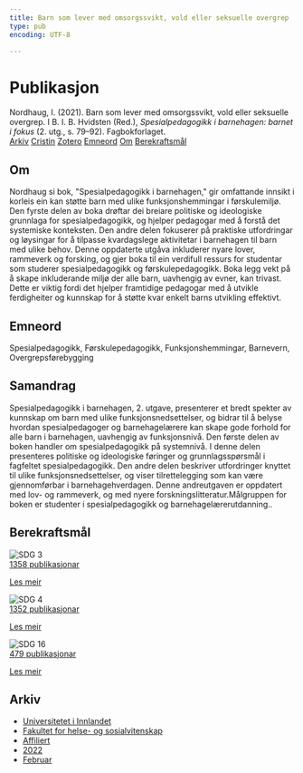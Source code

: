 ```yaml
---
title: Barn som lever med omsorgssvikt, vold eller seksuelle overgrep
type: pub
encoding: UTF-8

---
```

<h1>Publikasjon</h1>
<article id="csl-bib-container-ETJXNXHQ" class="csl-bib-container">
  <div class="csl-bib-body"> <div class="csl-entry">Nordhaug, I. (2021). Barn som lever med omsorgssvikt, vold eller seksuelle overgrep. I B. I. B. Hvidsten (Red.), <i>Spesialpedagogikk i barnehagen: barnet i fokus</i> (2. utg., s. 79–92). Fagbokforlaget.</div> </div>
  <div class="csl-bib-buttons">
    <a href="#taxonomy-article-ETJXNXHQ" alt="archive" class="csl-bib-button">Arkiv</a>
    <a href="https://app.cristin.no/results/show.jsf?id=1998322" alt="Cristin" class="csl-bib-button">Cristin</a>
    <a href="http://zotero.org/groups/5881554/items/ETJXNXHQ" alt="Zotero" class="csl-bib-button">Zotero</a>
    <a href="#keywords-article-ETJXNXHQ" alt="keywords" class="csl-bib-button">Emneord</a>
    <a href="#about-article-ETJXNXHQ" alt="about_pub" class="csl-bib-button">Om</a>
    <a href="#sdg-article-ETJXNXHQ" alt="sdg" class="csl-bib-button">Berekraftsmål</a>
  </div>
  <div id="csl-bib-meta-container-ETJXNXHQ"></div>
</article>
<div id="csl-bib-meta-ETJXNXHQ" class="csl-bib-meta">
  <article id="about-article-ETJXNXHQ" class="about_pub-article">
    <h1>Om</h1>
    Nordhaug si bok, "Spesialpedagogikk i barnehagen," gir omfattande innsikt i korleis ein kan støtte barn med ulike funksjonshemmingar i førskulemiljø. Den fyrste delen av boka drøftar dei breiare politiske og ideologiske grunnlaga for spesialpedagogikk, og hjelper pedagogar med å forstå det systemiske konteksten. Den andre delen fokuserer på praktiske utfordringar og løysingar for å tilpasse kvardagslege aktivitetar i barnehagen til barn med ulike behov. Denne oppdaterte utgåva inkluderer nyare lover, rammeverk og forsking, og gjer boka til ein verdifull ressurs for studentar som studerer spesialpedagogikk og førskulepedagogikk. Boka legg vekt på å skape inkluderande miljø der alle barn, uavhengig av evner, kan trivast. Dette er viktig fordi det hjelper framtidige pedagogar med å utvikle ferdigheiter og kunnskap for å støtte kvar enkelt barns utvikling effektivt.
  </article>
  <article id="keywords-article-ETJXNXHQ" class="keywords-article">
    <h1>Emneord</h1>
    Spesialpedagogikk, Førskulepedagogikk, Funksjonshemmingar, Barnevern, Overgrepsførebygging
  </article>
  <article id="abstract-article-ETJXNXHQ" class="abstract-article">
    <h1>Samandrag</h1>
    Spesialpedagogikk i barnehagen, 2. utgave, presenterer et bredt spekter av kunnskap om barn med ulike funksjonsnedsettelser, og bidrar til å belyse hvordan spesialpedagoger og barnehagelærere kan skape gode forhold for alle barn i barnehagen, uavhengig av funksjonsnivå. Den første delen av boken handler om spesialpedagogikk på systemnivå. I denne delen presenteres politiske og ideologiske føringer og grunnlagsspørsmål i fagfeltet spesialpedagogikk. Den andre delen beskriver utfordringer knyttet til ulike funksjonsnedsettelser, og viser tilrettelegging som kan være gjennomførbar i barnehagehverdagen. Denne andreutgaven er oppdatert med lov- og rammeverk, og med nyere forskningslitteratur.Målgruppen for boken er studenter i spesialpedagogikk og barnehagelærerutdanning..
  </article>
  <article id="sdg-article-ETJXNXHQ" class="sdg-article">
    <h1>Berekraftsmål</h1>
    <div class="sdg-container"><div id="sdg3" class="sdg">
        <img src="{{< params subfolder >}}images/sdg/sdg03_nn.png" class="image" alt="SDG 3">
        <div class="sdg-overlay">
          <a href="{{< params subfolder >}}nn/archive/?sdg=3#archive" class="sdg-publication-count"><span>1358</span> publikasjonar</a>
          <p><a href="https://fn.no/om-fn/fns-baerekraftsmaal/god-helse-og-livskvalitet?lang=nno-NO" class="sdg-read-more">Les meir</a></p>
        </div>
      </div> <div id="sdg4" class="sdg">
        <img src="{{< params subfolder >}}images/sdg/sdg04_nn.png" class="image" alt="SDG 4">
        <div class="sdg-overlay">
          <a href="{{< params subfolder >}}nn/archive/?sdg=4#archive" class="sdg-publication-count"><span>1352</span> publikasjonar</a>
          <p><a href="https://fn.no/om-fn/fns-baerekraftsmaal/god-utdanning?lang=nno-NO" class="sdg-read-more">Les meir</a></p>
        </div>
      </div> <div id="sdg16" class="sdg">
        <img src="{{< params subfolder >}}images/sdg/sdg16_nn.png" class="image" alt="SDG 16">
        <div class="sdg-overlay">
          <a href="{{< params subfolder >}}nn/archive/?sdg=16#archive" class="sdg-publication-count"><span>479</span> publikasjonar</a>
          <p><a href="https://fn.no/om-fn/fns-baerekraftsmaal/fred-rettferdighet-og-velfungerende-institusjoner?lang=nno-NO" class="sdg-read-more">Les meir</a></p>
        </div>
      </div></div>
  </article>
  <article id="taxonomy-article-ETJXNXHQ" class="taxonomy-article">
    <h1>Arkiv</h1>
    <ul>
      <li><a href="{{< params subfolder >}}nn/archive/?key=3DCRN523">Universitetet i Innlandet</a></li>
      <li><a href="{{< params subfolder >}}nn/archive/?key=IDKFS3MX">Fakultet for helse- og sosialvitenskap</a></li>
      <li><a href="{{< params subfolder >}}nn/archive/?key=VD6VZ36D">Affiliert</a></li>
      <li><a href="{{< params subfolder >}}nn/archive/?key=PH5ECGW7">2022</a></li>
      <li><a href="{{< params subfolder >}}nn/archive/?key=5Q3ZKGIZ">Februar</a></li>
    </ul>
  </article>
</div>
